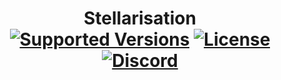 <h1 align="center">Stellarisation  <br>
  <a href="https://github.com/Stellarisation/Stellarisation"><img src="https://img.shields.io/badge/Available%20for-1.18.2-%23c74600" alt="Supported Versions"></a>
  <a href="https://github.com/Stellarisation/Stellarisation/blob/main/LICENSE"><img src="https://img.shields.io/badge/License-MIT-%2317b000" alt="License"></a>
	<a href="https://discord.gg/mXVhNwkjEp"><img src="https://img.shields.io/discord/916800571929952257?color=%235865F2%20&label=Discord" alt="Discord"></a>
</h1>
